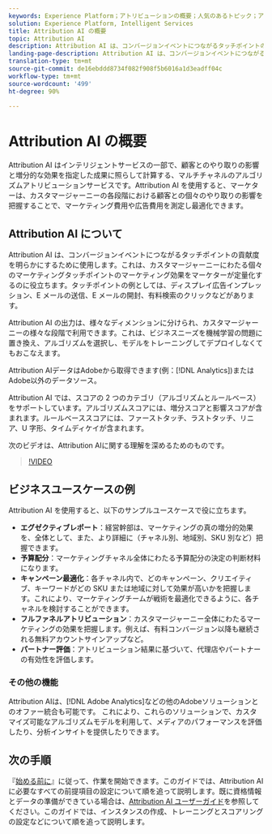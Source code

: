 ```yaml
---
keywords: Experience Platform；アトリビューションの概要；人気のあるトピック；アトリビューションの概要；アトリビューションの概要
solution: Experience Platform, Intelligent Services
title: Attribution AI の概要
topic: Attribution AI
description: Attribution AI は、コンバージョンイベントにつながるタッチポイントの貢献度を明らかにするために使用します。これは、カスタマージャーニーにわたる個々のマーケティングタッチポイントのマーケティング効果をマーケターが定量化するのに役立ちます。タッチポイントの例としては、ディスプレイ広告インプレッション、E メールの送信、E メールの開封、有料検索のクリックなどがあります。
landing-page-description: Attribution AI は、コンバージョンイベントにつながるタッチポイントの貢献度を明らかにするために使用します。これは、カスタマージャーニーにわたる個々のマーケティングタッチポイントのマーケティング効果をマーケターが定量化するのに役立ちます。
translation-type: tm+mt
source-git-commit: de16ebddd8734f082f908f5b6016a1d3eadff04c
workflow-type: tm+mt
source-wordcount: '499'
ht-degree: 90%

---
```



# Attribution AI の概要

Attribution AI はインテリジェントサービスの一部で、顧客とのやり取りの影響と増分的な効果を指定した成果に照らして計算する、マルチチャネルのアルゴリズムアトリビューションサービスです。Attribution AI を使用すると、マーケターは、カスタマージャーニーの各段階における顧客との個々のやり取りの影響を把握することで、マーケティング費用や広告費用を測定し最適化できます。

## Attribution AI について

Attribution AI は、コンバージョンイベントにつながるタッチポイントの貢献度を明らかにするために使用します。これは、カスタマージャーニーにわたる個々のマーケティングタッチポイントのマーケティング効果をマーケターが定量化するのに役立ちます。タッチポイントの例としては、ディスプレイ広告インプレッション、E メールの送信、E メールの開封、有料検索のクリックなどがあります。

Attribution AI の出力は、様々なディメンションに分けられ、カスタマージャーニーの様々な段階で利用できます。これは、ビジネスニーズを機械学習の問題に置き換え、アルゴリズムを選択し、モデルをトレーニングしてデプロイしなくてもおこなえます。

Attribution AIデータはAdobeから取得できます(例：[!DNL Analytics])またはAdobe以外のデータソース。

Attribution AI では、スコアの 2 つのカテゴリ（アルゴリズムとルールベース）をサポートしています。アルゴリズムスコアには、増分スコアと影響スコアが含まれます。ルールベーススコアには、ファーストタッチ、ラストタッチ、リニア、U 字形、タイムディケイが含まれます。

次のビデオは、Attribution AIに関する理解を深めるためのものです。

>[!VIDEO](https://video.tv.adobe.com/v/32667?learn=on&quality=12)

## ビジネスユースケースの例

Attribution AI を使用すると、以下のサンプルユースケースで役に立ちます。

- **エグゼクティブレポート**：経営幹部は、マーケティングの真の増分的効果を、全体として、また、より詳細に（チャネル別、地域別、SKU 別など）把握できます。
- **予算配分**：マーケティングチャネル全体にわたる予算配分の決定の判断材料になります。
- **キャンペーン最適化**：各チャネル内で、どのキャンペーン、クリエイティブ、キーワードがどの SKU または地域に対して効果が高いかを把握します。これにより、マーケティングチームが戦術を最適化できるように、各チャネルを検討することができます。
- **フルファネルアトリビューション**：カスタマージャーニー全体にわたるマーケティングの効果を把握します。例えば、有料コンバージョン以降も継続される無料アカウントサインアップなど。
- **パートナー評価**：アトリビューション結果に基づいて、代理店やパートナーの有効性を評価します。

### その他の機能

Attribution AIは、[!DNL Adobe Analytics]などの他のAdobeソリューションとのオファー統合も可能です。 これにより、これらのソリューションで、カスタマイズ可能なアルゴリズムモデルを利用して、メディアのパフォーマンスを評価したり、分析インサイトを提供したりできます。

## 次の手順

『[始める前に](./getting-started.md)』に従って、作業を開始できます。このガイドでは、Attribution AI に必要なすべての前提項目の設定について順を追って説明します。既に資格情報とデータの準備ができている場合は、[Attribution AI ユーザーガイド](./user-guide.md)を参照してください。このガイドでは、インスタンスの作成、トレーニングとスコアリングの設定などについて順を追って説明します。
